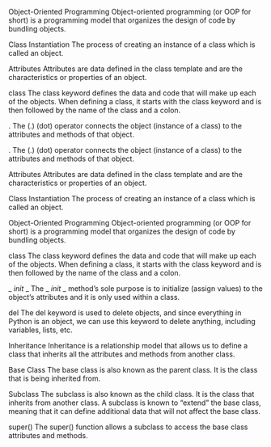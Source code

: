 Object-Oriented Programming
Object-oriented programming (or OOP for short) is a programming model that organizes the design of code by bundling objects.

Class Instantiation
The process of creating an instance of a class which is called an object.

Attributes
Attributes are data defined in the class template and are the characteristics or properties of an object.

class
The class keyword defines the data and code that will make up each of the objects. When defining a class, it starts with the class keyword and is then followed by the name of the class and a colon.

.
The (.) (dot) operator connects the object (instance of a class) to the attributes and methods of that object.

.
The (.) (dot) operator connects the object (instance of a class) to the attributes and methods of that object.

Attributes
Attributes are data defined in the class template and are the characteristics or properties of an object.

Class Instantiation
The process of creating an instance of a class which is called an object.

Object-Oriented Programming
Object-oriented programming (or OOP for short) is a programming model that organizes the design of code by bundling objects.

class
The class keyword defines the data and code that will make up each of the objects. When defining a class, it starts with the class keyword and is then followed by the name of the class and a colon.

_ _init_ _
The _ _init_ _ method’s sole purpose is to initialize (assign values) to the object’s attributes and it is only used within a class.

del
The del keyword is used to delete objects, and since everything in Python is an object, we can use this keyword to delete anything, including variables, lists, etc.

Inheritance
Inheritance is a relationship model that allows us to define a class that inherits all the attributes and methods from another class.

Base Class
The base class is also known as the parent class. It is the class that is being inherited from.

Subclass
The subclass is also known as the child class. It is the class that inherits from another class. A subclass is known to “extend” the base class, meaning that it can define additional data that will not affect the base class.

super()
The super() function allows a subclass to access the base class attributes and methods.

